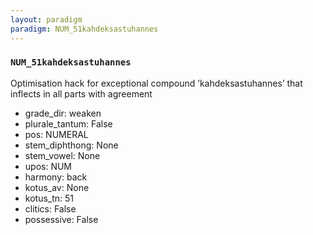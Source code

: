 ```yaml
---
layout: paradigm
paradigm: NUM_51kahdeksastuhannes
---
```

### ` NUM_51kahdeksastuhannes `

Optimisation hack for exceptional compound ’kahdeksastuhannes’ that inflects in all parts with agreement
* grade_dir: weaken
* plurale_tantum: False
* pos: NUMERAL
* stem_diphthong: None
* stem_vowel: None
* upos: NUM
* harmony: back
* kotus_av: None
* kotus_tn: 51
* clitics: False
* possessive: False
